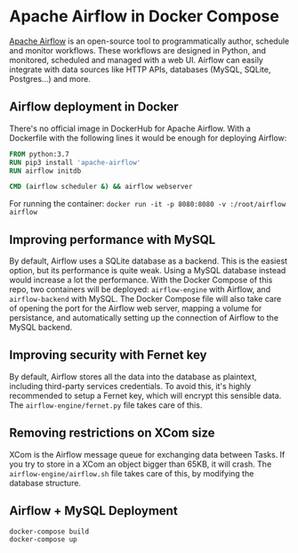 # Apache Airflow in Docker Compose
[Apache Airflow](https://airflow.apache.org) is an open-source tool to programmatically author, schedule and monitor workflows. These workflows are designed in Python, and monitored, scheduled and managed with a web UI. Airflow can easily integrate with data sources like HTTP APIs, databases (MySQL, SQLite, Postgres...) and more.

## Airflow deployment in Docker
There's no official image in DockerHub for Apache Airflow. With a Dockerfile with the following lines it would be enough for deploying Airflow:

```Dockerfile
FROM python:3.7
RUN pip3 install 'apache-airflow'
RUN airflow initdb

CMD (airflow scheduler &) && airflow webserver
```

For running the container: `docker run -it -p 8080:8080 -v :/root/airflow airflow`

## Improving performance with MySQL
By default, Airflow uses a SQLite database as a backend. This is the easiest option, but its performance is quite weak. Using a MySQL database instead would increase a lot the performance. With the Docker Compose of this repo, two containers will be deployed: `airflow-engine` with Airflow, and `airflow-backend` with MySQL. The Docker Compose file will also take care of opening the port for the Airflow web server, mapping a volume for persistance, and automatically setting up the connection of Airflow to the MySQL backend.

## Improving security with Fernet key
By default, Airflow stores all the data into the database as plaintext, including third-party services credentials. To avoid this, it's highly recommended to setup a Fernet key, which will encrypt this sensible data. The `airflow-engine/fernet.py` file takes care of this.

## Removing restrictions on XCom size
XCom is the Airflow message queue for exchanging data between Tasks. If you try to store in a XCom an object bigger than 65KB, it will crash. The `airflow-engine/airflow.sh` file takes care of this, by modifying the database structure.

## Airflow + MySQL Deployment
```bash
docker-compose build
docker-compose up
```
